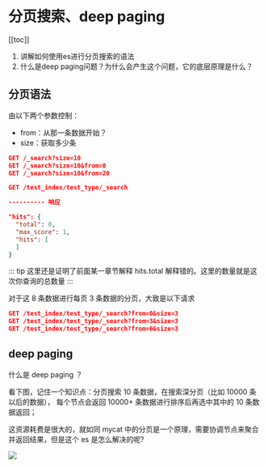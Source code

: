 # 分页搜索、deep paging
[[toc]]

1. 讲解如何使用es进行分页搜索的语法
2. 什么是deep paging问题？为什么会产生这个问题，它的底层原理是什么？

## 分页语法
由以下两个参数控制：

- from：从那一条数据开始？
- size：获取多少条

```json
GET /_search?size=10
GET /_search?size=10&from=0
GET /_search?size=10&from=20
```

```json
GET /test_index/test_type/_search

---------- 响应

"hits": {
  "total": 8,
  "max_score": 1,
  "hits": [
  ]
}  
```
::: tip
这里还是证明了前面某一章节解释 hits.total 解释错的。这里的数量就是这次你查询的总数量
:::

对于这 8 条数据进行每页 3 条数据的分页，大致是以下请求

```json
GET /test_index/test_type/_search?from=0&size=3
GET /test_index/test_type/_search?from=3&size=3
GET /test_index/test_type/_search?from=6&size=3
```


## deep paging
什么是 deep paging ？

看下图，记住一个知识点：分页搜索 10 条数据，在搜索深分页（比如 10000 条以后的数据），
每个节点会返回 10000+ 条数据进行排序后再选中其中的 10 条数据返回；

这资源耗费是很大的，就如同 mycat 中的分页是一个原理，需要协调节点来聚合并返回结果，但是这个 es 是怎么解决的呢?


![](https://txxs.github.io/pic/imocc/elasticsearch-core/markdown-img-paste-20190112170019724.png)
